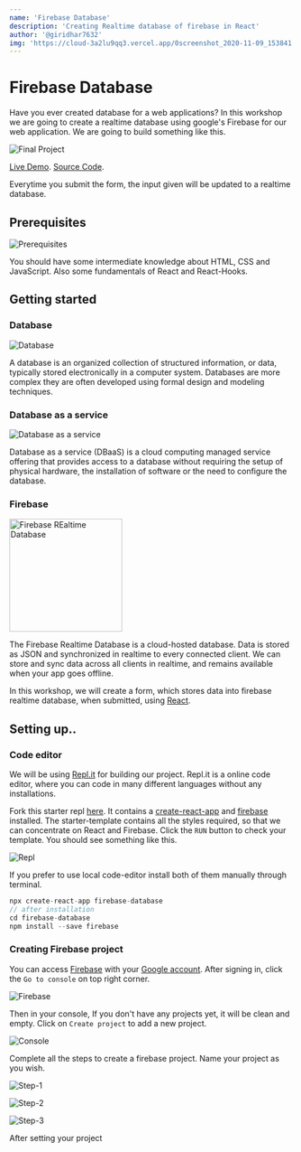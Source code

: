 ```yaml
---
name: 'Firebase Database'
description: 'Creating Realtime database of firebase in React'
author: '@giridhar7632'
img: 'https://cloud-3a2lu9qq3.vercel.app/0screenshot_2020-11-09_153841.png'
---
```


# Firebase Database

Have you ever created database for a web applications? In this workshop we are going to create a realtime database using google's Firebase for our web application. We are going to build something like this.

![Final Project](https://cloud-3a2lu9qq3.vercel.app/2screenshot_2020-11-09_163829.png)

[Live Demo](https://firebase-database.giridharhackclu.repl.co/).  [Source Code](https://repl.it/@Giridharhackclu/firebase-database#src/App.js).

Everytime you submit the form, the input given will be updated to a realtime database.

## Prerequisites

![Prerequisites](https://cloud-l2ccvbjwj.vercel.app/0screenshot_2020-11-09_213901.png)

You should have some intermediate knowledge about HTML, CSS and JavaScript. Also some fundamentals of React and React-Hooks.

## Getting started

### Database

![Database](https://cloud-l2ccvbjwj.vercel.app/1screenshot_2020-11-09_220807.png)

A database is an organized collection of structured information, or data, typically stored electronically in a computer system. Databases are more complex they are often developed using formal design and modeling techniques.

### Database as a service

![Database as a service](https://cloud-l2ccvbjwj.vercel.app/2screenshot_2020-11-09_221151.png)

Database as a service (DBaaS) is a cloud computing managed service offering that provides access to a database without requiring the setup of physical hardware, the installation of software or the need to configure the database. 

### Firebase

<img src="https://cloud-1swt5hmba.vercel.app/5firebase_realtime_database__1-_icon__dark_.png" alt="Firebase REaltime Database" width="200px" height="auto"/>

The Firebase Realtime Database is a cloud-hosted database. Data is stored as JSON and synchronized in realtime to every connected client. We can store and sync data across all clients in realtime, and remains available when your app goes offline. 

In this workshop, we will create a form, which stores data into firebase realtime database, when submitted, using [React](https://reactjs.org). 

## Setting up..

### Code editor

We will be using [Repl.it](https://repl.it) for building our project. Repl.it is a online code editor, where you can code in many different languages without any installations.

Fork this starter repl [here](https://repl.it/@Giridharhackclu/firebase-database-starter). It contains a [create-react-app](https://github.com/facebook/create-react-app) and [firebase](https://www.npmjs.com/package/firebase) installed. The starter-template contains all the styles required, so that we can concentrate on React and Firebase. Click the `RUN` button to check your template. You should see something like this.

![Repl](https://cloud-3a2lu9qq3.vercel.app/1screenshot_2020-11-09_160050.png)

If you prefer to use local code-editor install both of them manually through terminal.

```javascript
npx create-react-app firebase-database
// after installation
cd firebase-database
npm install --save firebase
```



### Creating Firebase project

You can access [Firebase](https://firebase.google.com/) with your [Google account](https://myaccount.google.com/). After signing in, click the `Go to console`  on top right corner.

![Firebase](https://cloud-m3srogzel.vercel.app/0screenshot_2020-11-10_101346.png)

Then in your console, If you don't have any projects yet, it will be clean and empty. Click on `Create project` to add a new project.

![Console](https://cloud-1swt5hmba.vercel.app/0screenshot_2020-11-09_222607.png)

Complete all the steps to create a firebase project. Name your project as you wish.

![Step-1](https://cloud-1swt5hmba.vercel.app/1screenshot_2020-11-09_222741.png)

![Step-2](https://cloud-1swt5hmba.vercel.app/4screenshot_2020-11-09_224518.png)

![Step-3](https://cloud-1swt5hmba.vercel.app/2screenshot_2020-11-09_223126.png)

After setting your project

